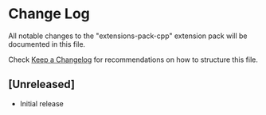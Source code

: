 # Change Log

All notable changes to the "extensions-pack-cpp" extension pack will be documented in this file.

Check [Keep a Changelog](http://keepachangelog.com/) for recommendations on how to structure this file.

## [Unreleased]

- Initial release
